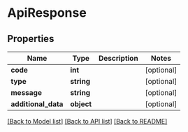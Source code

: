 # ApiResponse

## Properties
Name | Type | Description | Notes
------------ | ------------- | ------------- | -------------
**code** | **int** |  | [optional] 
**type** | **string** |  | [optional] 
**message** | **string** |  | [optional] 
**additional_data** | **object** |  | [optional] 

[[Back to Model list]](../README.md#documentation-for-models) [[Back to API list]](../README.md#documentation-for-api-endpoints) [[Back to README]](../README.md)


